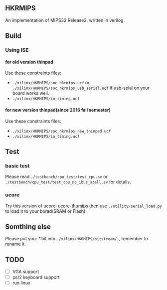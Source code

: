 ## HKRMIPS

An implementation of MIPS32 Release2, written in verilog.

## Build

### Using ISE

#### for old version thinpad

Use these constraints files:
- `./xilinx/HKRMIPS/soc_hkrmips.ucf` or `./xilinx/HKRMIPS/soc_hkrmips_usb_serial.ucf` if usb-seial on your board works well.
- `./xilinx/HKRMIPS/io_timing.ucf`

#### for new version thinpad(since 2016 fall semester)

Use these constraints files:
- `./xilinx/HKRMIPS/soc_hkrmips_new_thinpad.ucf`
- `./xilinx/HKRMIPS/io_timing.ucf`

## Test

### basic test

Please read `./testbench/cpu_test/test_cpu.sv` or `./testbench/cpu_test/test_cpu_no_ibus_stall.sv` for details.

### ucore

Try this version of ucore:
[ucore-thumips](https://git.net9.org/jeasinema/ucore-thumips.git)
then use `./utility/serial_load.py` to load it to your borad(SRAM or Flash).

## Somthing else

Please put your \*.bit into `./xilinx/HKRMIPS/bitstream/.`, remember to rename it.


## TODO

- [ ] VGA support
- [ ] ps/2 keyboard support
- [ ] run linux
